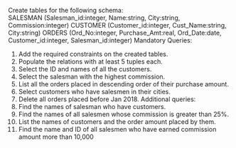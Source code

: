 Create tables for the following schema:
<br/>
SALESMAN (Salesman_id:integer, Name:string, City:string, Commission:integer)
CUSTOMER (Customer_id:integer, Cust_Name:string, City:string)
ORDERS (Ord_No:integer, Purchase_Amt:real, Ord_Date:date, Customer_id:integer,
Salesman_id:integer)
Mandatory Queries:
1) Add the required constraints on the created tables.
2) Populate the relations with at least 5 tuples each.
3) Select the ID and names of all the customers.
4) Select the salesman with the highest commission.
5) List all the orders placed in descending order of their purchase amount.
6) Select customers who have salesmen in their cities.
7) Delete all orders placed before Jan 2018.
Additional queries:
1) Find the names of salesman who have customers.
2) Find the names of all salesmen whose commission is greater than 25%.
3) List the names of customers and the order amount placed by them.
4) Find the name and ID of all salesmen who have earned commission amount more than
10,000